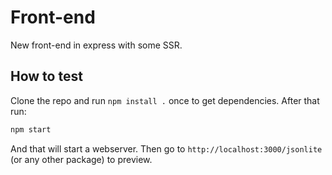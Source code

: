 # Front-end

New front-end in express with some SSR.

## How to test

Clone the repo and run `npm install .` once to get dependencies. After that run:

```sh
npm start
```

And that will start a webserver. Then go to `http://localhost:3000/jsonlite` (or any other package) to preview.